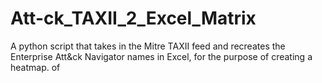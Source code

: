 # Att-ck_TAXII_2_Excel_Matrix
A python script that takes in the Mitre TAXII feed and recreates the Enterprise Att&amp;ck Navigator names in Excel, for the purpose of creating a heatmap. of  
